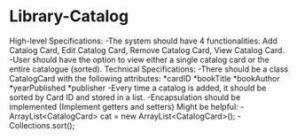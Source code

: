 # Library-Catalog
High-level Specifications: -The system should have 4 functionalities: Add Catalog Card, Edit Catalog Card, Remove Catalog Card, View Catalog Card. -User should have the option to view either a single catalog card or the entire catalogue (sorted).  Technical Specifications: -There should be a class CatalogCard with the following attributes: *cardID *bookTitle *bookAuthor *yearPublished *publisher -Every time a catalog is added, it should be sorted by Card ID and stored in a list. -Encapsulation should be implemented (Implement getters and setters)  Might be helpful: -ArrayList&lt;CatalogCard> cat = new ArrayList&lt;CatalogCard>(); -Collections.sort();
